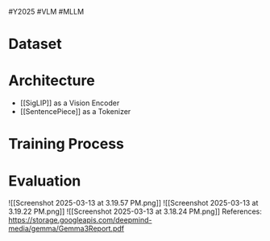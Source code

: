 #Y2025 #VLM #MLLM 


# Dataset


# Architecture

- [[SigLIP]] as a Vision Encoder 
- [[SentencePiece]] as a Tokenizer

# Training Process



# Evaluation

![[Screenshot 2025-03-13 at 3.19.57 PM.png]]
![[Screenshot 2025-03-13 at 3.19.22 PM.png]]
![[Screenshot 2025-03-13 at 3.18.24 PM.png]]
References:
https://storage.googleapis.com/deepmind-media/gemma/Gemma3Report.pdf